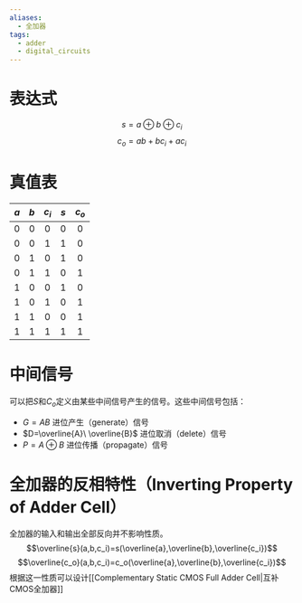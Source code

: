 ```yaml
---
aliases:
  - 全加器
tags:
  - adder
  - digital_circuits
---
```

# 表达式
$$s=a\oplus b \oplus c_i$$
$$c_o=ab+bc_i+ac_i$$
# 真值表

| $a$ | $b$ | $c_i$ | $s$ | $c_o$ |
| :-: | :-: | :---: | :-: | :---: |
|  0  |  0  |   0   |  0  |   0   |
|  0  |  0  |   1   |  1  |   0   |
|  0  |  1  |   0   |  1  |   0   |
|  0  |  1  |   1   |  0  |   1   |
|  1  |  0  |   0   |  1  |   0   |
|  1  |  0  |   1   |  0  |   1   |
|  1  |  1  |   0   |  0  |   1   |
|  1  |  1  |   1   |  1  |   1   |
# 中间信号

可以把$S$和$C_o$定义由某些中间信号产生的信号。这些中间信号包括：
- $G=AB$ 进位产生（generate）信号
- $D=\overline{A}\ \overline{B}$ 进位取消（delete）信号
- $P=A\oplus B$ 进位传播（propagate）信号

# 全加器的反相特性（Inverting Property of Adder Cell）
全加器的输入和输出全部反向并不影响性质。
$$\overline{s}(a,b,c_i)=s(\overline{a},\overline{b},\overline{c_i})$$
$$\overline{c_o}(a,b,c_i)=c_o(\overline{a},\overline{b},\overline{c_i})$$
根据这一性质可以设计[[Complementary Static CMOS Full Adder Cell|互补CMOS全加器]]